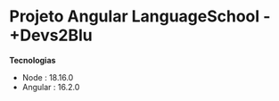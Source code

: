 # Projeto Angular LanguageSchool - +Devs2Blu

 **Tecnologias**

* Node : 18.16.0
* Angular : 16.2.0
